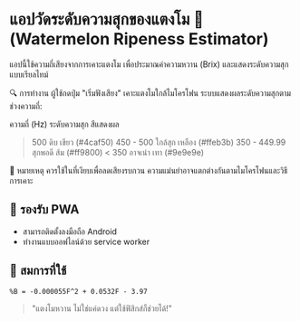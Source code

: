 # แอปวัดระดับความสุกของแตงโม 🍉 (Watermelon Ripeness Estimator)

แอปนี้ใช้ความถี่เสียงจากการเคาะแตงโม เพื่อประมาณค่าความหวาน (Brix) และแสดงระดับความสุกแบบเรียลไทม์

🔍 การทำงาน
ผู้ใช้กดปุ่ม "เริ่มฟังเสียง"
เคาะแตงโมใกล้ไมโครโฟน
ระบบแสดงผลระดับความสุกตามช่วงความถี่:

ความถี่ (Hz)	ระดับความสุก	สีแสดงผล
> 500	ดิบ	เขียว (#4caf50)
450 - 500	ใกล้สุก	เหลือง (#ffeb3b)
350 - 449.99	สุกพอดี	ส้ม (#ff9800)
< 350	อาจเน่า	เทา (#9e9e9e)

📌 หมายเหตุ
ควรใช้ในที่เงียบเพื่อลดเสียงรบกวน
ความแม่นยำอาจแตกต่างกันตามไมโครโฟนและวิธีการเคาะ

## 📱 รองรับ PWA
- สามารถติดตั้งลงมือถือ Android
- ทำงานแบบออฟไลน์ด้วย service worker

## 🧪 สมการที่ใช้
```
%B = -0.000055F^2 + 0.0532F - 3.97
```
> "แตงโมหวาน ไม่ใช่แค่ดวง แต่ใช้ฟิสิกส์ก็ช่วยได้!"
